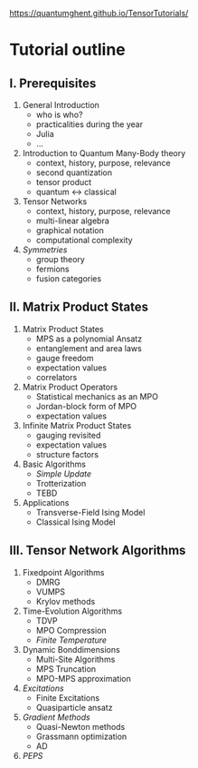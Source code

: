https://quantumghent.github.io/TensorTutorials/

# Tutorial outline
## I. Prerequisites
1. General Introduction
	- who is who?
	- practicalities during the year
	- Julia
	- ...
2. Introduction to Quantum Many-Body theory
	- context, history, purpose, relevance
	- second quantization
	- tensor product
	- quantum <-> classical
3. Tensor Networks
	- context, history, purpose, relevance
	- multi-linear algebra
	- graphical notation
	- computational complexity
4. *Symmetries*
	- group theory
	- fermions
	- fusion categories

## II. Matrix Product States
1. Matrix Product States
	- MPS as a polynomial Ansatz
	- entanglement and area laws
	- gauge freedom
	- expectation values
	- correlators
2. Matrix Product Operators
	- Statistical mechanics as an MPO
	- Jordan-block form of MPO
	- expectation values
3. Infinite Matrix Product States
	- gauging revisited
	- expectation values
	- structure factors
4. Basic Algorithms
	- *Simple Update*
	- Trotterization
	- TEBD
5. Applications
	- Transverse-Field Ising Model
	- Classical Ising Model

## III. Tensor Network Algorithms
1. Fixedpoint Algorithms
	- DMRG
	- VUMPS
	- Krylov methods
2. Time-Evolution Algorithms
	- TDVP
	- MPO Compression
	- *Finite Temperature*
3. Dynamic Bonddimensions
	- Multi-Site Algorithms
	- MPS Truncation
	- MPO-MPS approximation
4. *Excitations*
	- Finite Excitations
	- Quasiparticle ansatz
5. *Gradient Methods*
	- Quasi-Newton methods
	- Grassmann optimization
	- AD
6. *PEPS*